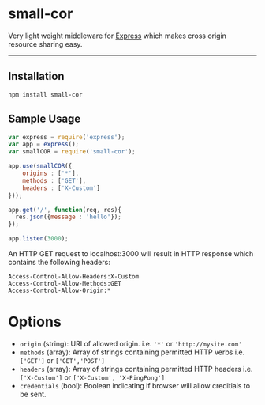 small-cor
========

Very light weight middleware for [Express](https://github.com/visionmedia/express) which makes cross origin resource sharing easy.

---

## Installation
```
npm install small-cor
```
## Sample Usage
```js
var express = require('express');
var app = express();
var smallCOR = require('small-cor');

app.use(smallCOR({
    origins : ['*'],
	methods : ['GET'],
	headers : ['X-Custom']
}));

app.get('/', function(req, res){
  res.json({message : 'hello'});
});

app.listen(3000);
```
An HTTP GET request to localhost:3000 will result in HTTP response which contains the following headers:
```
Access-Control-Allow-Headers:X-Custom
Access-Control-Allow-Methods:GET
Access-Control-Allow-Origin:*
```
Options
=======
* `origin`  (string): URI of allowed origin. i.e. `'*'` or `'http://mysite.com'`
* `methods` (array): Array of strings containing permitted HTTP verbs i.e. `['GET']` or `['GET','POST']`
* `headers`  (array): Array of strings containing permitted HTTP headers i.e. `['X-Custom']` or `['X-Custom', 'X-PingPong']`
* `credentials`  (bool): Boolean indicating if browser will allow creditials to be sent. 
